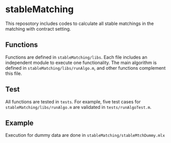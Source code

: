 # stableMatching

This reposotory includes codes to calculate all stable matchings in the matching with contract setting.

## Functions
Functions are defined in `stableMatching/libs`. 
Each file includes an independent module to execute one functionality.
The main algorithm is defined in `stableMatching/libs/runAlgo.m`, and other functions complement this file.

## Test
All functions are tested in `tests`.
For example, five test cases for `stableMatching/libs/runAlgo.m` are validated in `tests/runAlgoTest.m`.

## Example
Execution for dummy data are done in `stableMatching/stableMtchDummy.mlx`

